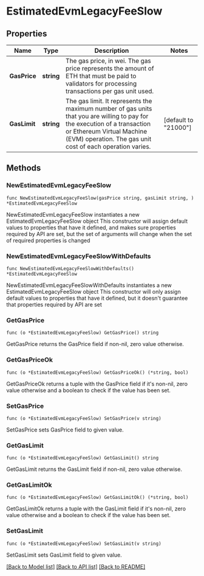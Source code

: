 # EstimatedEvmLegacyFeeSlow

## Properties

Name | Type | Description | Notes
------------ | ------------- | ------------- | -------------
**GasPrice** | **string** | The gas price, in wei. The gas price represents the amount of ETH that must be paid to validators for processing transactions per gas unit used. | 
**GasLimit** | **string** | The gas limit. It represents the maximum number of gas units that you are willing to pay for the execution of a transaction or Ethereum Virtual Machine (EVM) operation. The gas unit cost of each operation varies. | [default to "21000"]

## Methods

### NewEstimatedEvmLegacyFeeSlow

`func NewEstimatedEvmLegacyFeeSlow(gasPrice string, gasLimit string, ) *EstimatedEvmLegacyFeeSlow`

NewEstimatedEvmLegacyFeeSlow instantiates a new EstimatedEvmLegacyFeeSlow object
This constructor will assign default values to properties that have it defined,
and makes sure properties required by API are set, but the set of arguments
will change when the set of required properties is changed

### NewEstimatedEvmLegacyFeeSlowWithDefaults

`func NewEstimatedEvmLegacyFeeSlowWithDefaults() *EstimatedEvmLegacyFeeSlow`

NewEstimatedEvmLegacyFeeSlowWithDefaults instantiates a new EstimatedEvmLegacyFeeSlow object
This constructor will only assign default values to properties that have it defined,
but it doesn't guarantee that properties required by API are set

### GetGasPrice

`func (o *EstimatedEvmLegacyFeeSlow) GetGasPrice() string`

GetGasPrice returns the GasPrice field if non-nil, zero value otherwise.

### GetGasPriceOk

`func (o *EstimatedEvmLegacyFeeSlow) GetGasPriceOk() (*string, bool)`

GetGasPriceOk returns a tuple with the GasPrice field if it's non-nil, zero value otherwise
and a boolean to check if the value has been set.

### SetGasPrice

`func (o *EstimatedEvmLegacyFeeSlow) SetGasPrice(v string)`

SetGasPrice sets GasPrice field to given value.


### GetGasLimit

`func (o *EstimatedEvmLegacyFeeSlow) GetGasLimit() string`

GetGasLimit returns the GasLimit field if non-nil, zero value otherwise.

### GetGasLimitOk

`func (o *EstimatedEvmLegacyFeeSlow) GetGasLimitOk() (*string, bool)`

GetGasLimitOk returns a tuple with the GasLimit field if it's non-nil, zero value otherwise
and a boolean to check if the value has been set.

### SetGasLimit

`func (o *EstimatedEvmLegacyFeeSlow) SetGasLimit(v string)`

SetGasLimit sets GasLimit field to given value.



[[Back to Model list]](../README.md#documentation-for-models) [[Back to API list]](../README.md#documentation-for-api-endpoints) [[Back to README]](../README.md)


